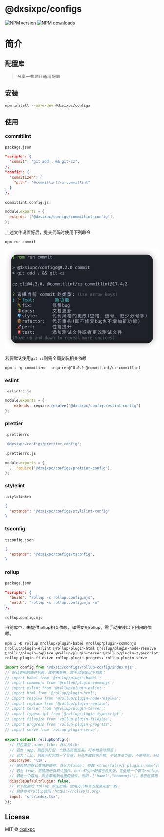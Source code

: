 # @dxsixpc/configs

[![NPM version](https://img.shields.io/npm/v/@dxsixpc/configs.svg?style=flat)](https://www.npmjs.com/package/@dxsixpc/configs)
[![NPM downloads](http://img.shields.io/npm/dm/@dxsixpc/configs.svg?style=flat)](https://www.npmjs.com/package/@dxsixpc/configs)

# 简介

## 配置库

> 分享一些项目通用配置



## 安装

```sh
npm install --save-dev @dxsixpc/configs
```



## 使用

### commitlint

`package.json`

```json
"scripts": {
  "commit": "git add . && git-cz",
},
"config": {
  "commitizen": {
    "path": "@commitlint/cz-commitlint"
  }
},
```

`commitlint.config.js`

```js
module.exports = {
  extends: ['@dxsixpc/configs/commitlint-config'],
};
```

上述文件设置好后，提交代码时使用下列命令

```shell
npm run commit
```

![npm-run-commit](static/img/npm-run-commit.png)

若要默认使用`git cz`则需全局安装相关依赖

```shell
npm i -g commitizen  inquirer@^8.0.0 @commitlint/cz-commitlint
```



### eslint

`.eslintrc.js`

```js
module.exports = {
    extends: require.resolve("@dxsixpc/configs/eslint-config")
};
```



### prettier

`.prettierrc`

```js
'@dxsixpc/configs/prettier-config';
```

`.prettierrc.js`

```js
module.exports = {
  ...require("@dxsixpc/configs/prettier-config"),
};
```



### stylelint

`.stylelintrc`

```json
{
  "extends": "@dxsixpc/configs/stylelint-config"
}
```



### tsconfig

`tsconfig.json`

```json
{
  "extends": "@dxsixpc/configs/tsconfig",
}
```



### rollup

`package.json`

```json
"scripts": {
  "build": "rollup -c rollup.config.mjs",
  "watch": "rollup -c rollup.config.mjs -w"
},
```

`rollup.config.mjs`

当前库中，未提供rollup相关依赖，如需使用rollup，需手动安装以下列出的依赖。

```shell
npm i -D rollup @rollup/plugin-babel @rollup/plugin-commonjs @rollup/plugin-eslint @rollup/plugin-html @rollup/plugin-node-resolve @rollup/plugin-replace @rollup/plugin-terser @rollup/plugin-typescript rollup-plugin-filesize rollup-plugin-progress rollup-plugin-serve
```

```js
import config from '@dxsix/configs/rollup-config/index.mjs';
// 默认使用的插件列表，库中未提供，需手动安装以下依赖；
// import babel from '@rollup/plugin-babel';
// import commonjs from '@rollup/plugin-commonjs';
// import eslint from '@rollup/plugin-eslint';
// import html from '@rollup/plugin-html';
// import resolve from '@rollup/plugin-node-resolve';
// import replace from '@rollup/plugin-replace';
// import terser from '@rollup/plugin-terser';
// import typescript from '@rollup/plugin-typescript';
// import filesize from 'rollup-plugin-filesize';
// import progress from 'rollup-plugin-progress';
// import serve from 'rollup-plugin-serve';

export default rollupConfig({
  // 打包类型：<app｜lib>; 默认为lib;
  // 若为：app。则表示打包一个静态页面应用。可本地实时预览；
  // 若为：lib。则表示打包成一个仓库，只会生成打包产物，不会生成页面，不能预览。只用来打包；
  buildType: 'lib',
  // 是否禁用默认提供的插件。默认为false； 参数 <true/false/['plugins-name']>
  // 若为 true。则禁用所有默认插件。buildType配置也会失效。完全是一个新的rollup，需要从头开始配置；
  // 若是一个数组，则会禁用数组里的插件。例如：["babel","commonjs"]。意思是禁用 babel和commonjs插件
  disableDefaultPlugin: false,
  // 以下配置为 rollup 原生配置。使用方式和官方配置完全一致；
  // 具体参考rollup官网：https://rollupjs.org/
  input: 'src/index.tsx',
});
```



## License

MIT © [dxsixpc](https://github.com/dxsixpc)

